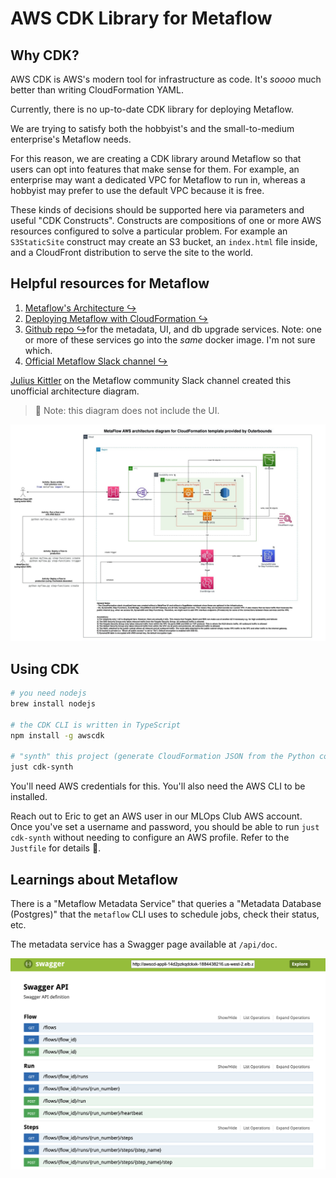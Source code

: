 # AWS CDK Library for Metaflow

## Why CDK?

AWS CDK is AWS's modern tool for infrastructure as code. It's *soooo* much better than writing CloudFormation YAML.

Currently, there is no up-to-date CDK library for deploying Metaflow. 

We are trying to satisfy both the hobbyist's and the small-to-medium enterprise's Metaflow needs.

For this reason, we are creating a CDK library around Metaflow so that users can opt into
features that make sense for them. For example, an enterprise may want a dedicated VPC
for Metaflow to run in, whereas a hobbyist may prefer to use the default VPC because it is free.

These kinds of decisions should be supported here via parameters and useful "CDK Constructs".
Constructs are compositions of one or more AWS resources configured to solve a particular problem.
For example an `S3StaticSite` construct may create an S3 bucket, an `index.html` file inside, and
a CloudFront distribution to serve the site to the world.

## Helpful resources for Metaflow

1. [Metaflow's Architecture ↪️](https://outerbounds.com/engineering/service-architecture/)
2. [Deploying Metaflow with CloudFormation ↪️](https://outerbounds.com/engineering/deployment/aws-managed/cloudformation/)
3. [Github repo ↪️](https://github.com/Netflix/metaflow-service)for the metadata, UI, and db upgrade services. Note: one or more of these services go into the *same* docker image. I'm not sure which.
4. [Official Metaflow Slack channel ↪️](http://chat.metaflow.org)

[Julius Kittler](https://www.linkedin.com/in/juliuskittler/) on the Metaflow community Slack channel created this unofficial architecture diagram.

> 📌 Note: this diagram does not include the UI.

![AWS Architecture of Metaflow](../docs/aws-metaflow-architecture.jpg)

## Using CDK

```bash
# you need nodejs
brew install nodejs

# the CDK CLI is written in TypeScript
npm install -g awscdk

# "synth" this project (generate CloudFormation JSON from the Python code)
just cdk-synth
```

You'll need AWS credentials for this. You'll also need the AWS CLI to be installed. 

Reach out to Eric to get an AWS user in our MLOps Club AWS account.
Once you've set a username and password, you should be able to run `just cdk-synth` without needing
to configure an AWS profile. Refer to the `Justfile` for details 🙂.

## Learnings about Metaflow

There is a "Metaflow Metadata Service" that queries a "Metadata Database (Postgres)"
that the `metaflow` CLI uses to schedule jobs, check their status, etc.

The metadata service has a Swagger page available at `/api/doc`.

![Metadata service swagger page](../docs/metadata-backend-service.png)